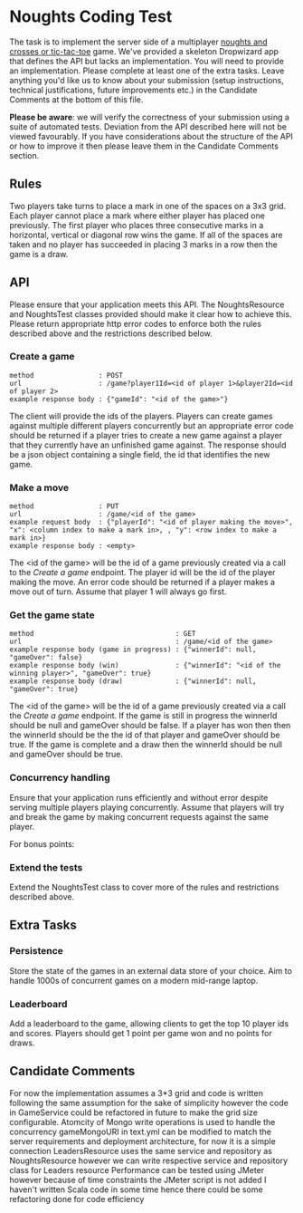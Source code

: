 Noughts Coding Test
===================

The task is to implement the server side of a multiplayer
[noughts and crosses or tic-tac-toe](http://en.wikipedia.org/wiki/Tic-tac-toe) game.  We've provided a skeleton
Dropwizard app that defines the API but lacks an implementation.  You will need to provide an implementation.
Please complete at least one of the extra tasks.  Leave anything you'd like us to know about your submission (setup
instructions, technical justifications, future improvements etc.) in the Candidate Comments at the bottom of this file.

**Please be aware**: we will verify the correctness of your submission using a suite of automated tests. Deviation from the API
described here will not be viewed favourably. If you have considerations about the structure of the API or how to improve
it then please leave them in the Candidate Comments section.

Rules
-----

Two players take turns to place a mark in one of the spaces on a 3x3 grid.  Each player cannot place a mark where either
player has placed one previously.  The first player who places three consecutive marks in a horizontal, vertical or
diagonal row wins the game.  If all of the spaces are taken and no player has succeeded in placing 3 marks in a row
then the game is a draw. 

API
---

Please ensure that your application meets this API.  The NoughtsResource and NoughtsTest classes provided should make it
clear how to achieve this.  Please return appropriate http error codes to enforce both the rules described above and
the restrictions described below.

### Create a game ###

    method                : POST
    url                   : /game?player1Id=<id of player 1>&player2Id=<id of player 2>
    example response body : {"gameId": "<id of the game>"}

The client will provide the ids of the players. Players can create games against multiple different players concurrently
but an appropriate error code should be returned if a player tries to create a  new game against a player that they
currently have an unfinished game against.  The response should be a json object containing a single field, the id that
identifies the new game.

### Make a move ###

    method                : PUT
    url                   : /game/<id of the game>
    example request body  : {"playerId": "<id of player making the move>", "x": <column index to make a mark in>, , "y": <row index to make a mark in>}
    example response body : <empty>

The \<id of the game> will be the id of a game previously created via a call to the *Create a game* endpoint.  The player id
will be the id of the player making the move.  An error code should be returned if a player makes a move out of turn.
Assume that player 1 will always go first.

### Get the game state ###

    method                                   : GET
    url                                      : /game/<id of the game>
    example response body (game in progress) : {"winnerId": null, "gameOver": false}
    example response body (win)              : {"winnerId": "<id of the winning player>", "gameOver": true}
    example response body (draw)             : {"winnerId": null, "gameOver": true}

The \<id of the game> will be the id of a game previously created via a call the *Create a game* endpoint.  If the game
is still in progress the winnerId should be null and gameOver should be false.  If a player has won then then the
winnerId should be the the id of that player and gameOver should be true. If the game is complete and a draw then the
winnerId should be null and gameOver should be true.

### Concurrency handling ###

Ensure that your application runs efficiently and without error despite serving multiple players playing concurrently.
Assume that players will try and break the game by making concurrent requests against the same player.

For bonus points:

### Extend the tests ###

Extend the NoughtsTest class to cover more of the rules and restrictions described above.


Extra Tasks
-----------

### Persistence ###

Store the state of the games in an external data store of your choice.  Aim to handle 1000s of concurrent games on a
modern mid-range laptop.

### Leaderboard ###

Add a leaderboard to the game, allowing clients to get the top 10 player ids and scores. Players should get 1 point per
game won and no points for draws.

Candidate Comments
------------------

For now the implementation assumes a 3*3 grid and code is written following the same assumption for the sake of simplicity however the code in GameService could be refactored in future to make the grid size configurable.
Atomcity of Mongo write operations is used to handle the concurrency
gameMongoURI in text.yml can be modified to match the server requirements and deployment architecture, for now it is a simple connection
LeadersResource uses the same service and repository as NoughtsResource however we can write respective service and repository class for Leaders resource
Performance can be tested using JMeter however because of time constraints the JMeter script is not added
I haven't written Scala code in some time hence there could be some refactoring done for code efficiency
